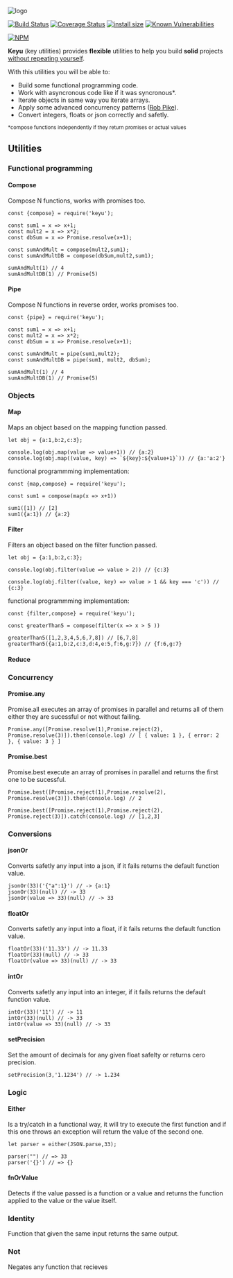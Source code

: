 ![logo](logo.png)

[![Build Status](https://travis-ci.org/nerac/keyu.svg?branch=master)](https://travis-ci.org/nerac/keyu)
[![Coverage Status](https://coveralls.io/repos/github/nerac/keyu/badge.svg?branch=master)](https://coveralls.io/github/nerac/keyu?branch=master)
[![install size](https://packagephobia.now.sh/badge?p=keyu)](https://packagephobia.now.sh/result?p=keyu)
[![Known Vulnerabilities](https://snyk.io/test/npm/keyu/badge.svg)](https://snyk.io/test/npm/keyu)

[![NPM](https://nodei.co/npm/keyu.png)](https://nodei.co/npm/keyu/)

**Keyu** (key utilities) provides **flexible** utilities to help you build **solid** projects <u>without repeating yourself</u>.

With this utilities you will be able to:

- Build some functional programming code.
- Work with asyncronous code like if it was syncronous\*.
- Iterate objects in same way you iterate arrays.
- Apply some advanced concurrency patterns ([Rob Pike](https://www.youtube.com/watch?v=f6kdp27TYZs)).
- Convert integers, floats or json correctly and safetly.

<small>\*compose functions independently if they return promises or actual values</small>

## Utilities

### Functional programming

#### Compose

Compose N functions, works with promises too.

```
const {compose} = require('keyu');

const sum1 = x => x+1;
const mult2 = x => x*2;
const dbSum = x => Promise.resolve(x+1);

const sumAndMult = compose(mult2,sum1);
const sumAndMultDB = compose(dbSum,mult2,sum1);

sumAndMult(1) // 4
sumAndMultDB(1) // Promise(5)
```

#### Pipe

Compose N functions in reverse order, works promises too.

```
const {pipe} = require('keyu');

const sum1 = x => x+1;
const mult2 = x => x*2;
const dbSum = x => Promise.resolve(x+1);

const sumAndMult = pipe(sum1,mult2);
const sumAndMultDB = pipe(sum1, mult2, dbSum);

sumAndMult(1) // 4
sumAndMultDB(1) // Promise(5)
```

### Objects

#### Map

Maps an object based on the mapping function passed.

```
let obj = {a:1,b:2,c:3};

console.log(obj.map(value => value+1)) // {a:2}
console.log(obj.map((value, key) => `${key}:${value+1}`)) // {a:'a:2'}
```

functional programmming implementation:

```
const {map,compose} = require('keyu');

const sum1 = compose(map(x => x+1))

sum1([1]) // [2]
sum1({a:1}) // {a:2}
```

#### Filter

Filters an object based on the filter function passed.

```
let obj = {a:1,b:2,c:3};

console.log(obj.filter(value => value > 2)) // {c:3}

console.log(obj.filter((value, key) => value > 1 && key === 'c')) // {c:3}
```

functional programmming implementation:

```
const {filter,compose} = require('keyu');

const greaterThan5 = compose(filter(x => x > 5 ))

greaterThan5([1,2,3,4,5,6,7,8]) // [6,7,8]
greaterThan5({a:1,b:2,c:3,d:4,e:5,f:6,g:7}) // {f:6,g:7}
```

#### Reduce

### Concurrency

#### Promise.any

Promise.all executes an array of promises in parallel and returns all of them either they are sucessful or not without failing.

```
Promise.any([Promise.resolve(1),Promise.reject(2), Promise.resolve(3)]).then(console.log) // [ { value: 1 }, { error: 2 }, { value: 3 } ]
```

#### Promise.best

Promise.best execute an array of promises in parallel and returns the first one to be sucessful.

```
Promise.best([Promise.reject(1),Promise.resolve(2), Promise.resolve(3)]).then(console.log) // 2

Promise.best([Promise.reject(1),Promise.reject(2), Promise.reject(3)]).catch(console.log) // [1,2,3]
```

### Conversions

#### jsonOr

Converts safetly any input into a json, if it fails returns the default function value.

```
jsonOr(33)('{"a":1}') // -> {a:1}
jsonOr(33)(null) // -> 33
jsonOr(value => 33)(null) // -> 33
```

#### floatOr

Converts safetly any input into a float, if it fails returns the default function value.

```
floatOr(33)('11.33') // -> 11.33
floatOr(33)(null) // -> 33
floatOr(value => 33)(null) // -> 33
```

#### intOr

Converts safetly any input into an integer, if it fails returns the default function value.

```
intOr(33)('11') // -> 11
intOr(33)(null) // -> 33
intOr(value => 33)(null) // -> 33
```

#### setPrecision

Set the amount of decimals for any given float safelty or returns cero precision.

```
setPrecision(3,'1.1234') // -> 1.234
```

### Logic

#### Either

Is a try/catch in a functional way, it will try to execute the first function and if this one throws an exception will return the value of the second one.

```
let parser = either(JSON.parse,33);

parser("") // => 33
parser('{}') // => {}

```

#### fnOrValue

Detects if the value passed is a function or a value and returns the function applied to the value or the value itself.

### Identity

Function that given the same input returns the same output.

### Not

Negates any function that recieves
